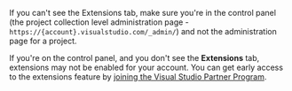 If you can't see the Extensions tab, make sure you're in the control panel
(the project collection level administration page - ```https://{account}.visualstudio.com/_admin/```)
and not the administration page for a project.

If you're on the control panel, and you don't see the **Extensions** tab,
extensions may not be enabled for your account.
You can get early access to the extensions feature by [joining the Visual Studio Partner Program](https://vsipprogram.com/join).

